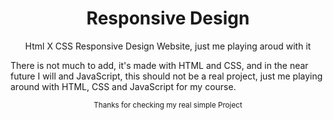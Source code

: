 <div align="center">
 <h1>Responsive Design</h1>
 <p>Html X CSS Responsive Design Website, just me playing aroud with it</p>
</div> 

There is not much to add, it's made with HTML and CSS, and in the near future I will and JavaScript, this should not be a real project, just me playing around with HTML, CSS and JavaScript for my course.

<div align="center">
 <sup>Thanks for checking my real simple Project</sup>
 </div>
